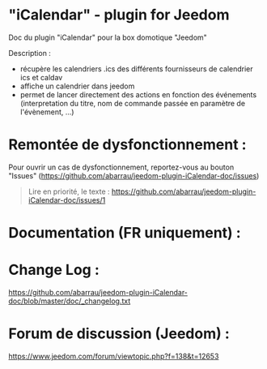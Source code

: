 # "iCalendar" - plugin for Jeedom
Doc du plugin "iCalendar" pour la box domotique "Jeedom"

Description :
- récupère les calendriers .ics des différents fournisseurs de calendrier ics et caldav 
- affiche un calendrier dans jeedom
- permet de lancer directement des actions en fonction des événements (interpretation du titre, nom de commande passée en paramètre de l'évènement, ...)


# Remontée de dysfonctionnement : 
Pour ouvrir un cas de dysfonctionnement, reportez-vous au bouton "Issues" (https://github.com/abarrau/jeedom-plugin-iCalendar-doc/issues)

> Lire en priorité, le texte : https://github.com/abarrau/jeedom-plugin-iCalendar-doc/issues/1


# Documentation (FR uniquement) :


# Change Log :

https://github.com/abarrau/jeedom-plugin-iCalendar-doc/blob/master/doc/_changelog.txt

# Forum de discussion (Jeedom) :

https://www.jeedom.com/forum/viewtopic.php?f=138&t=12653
